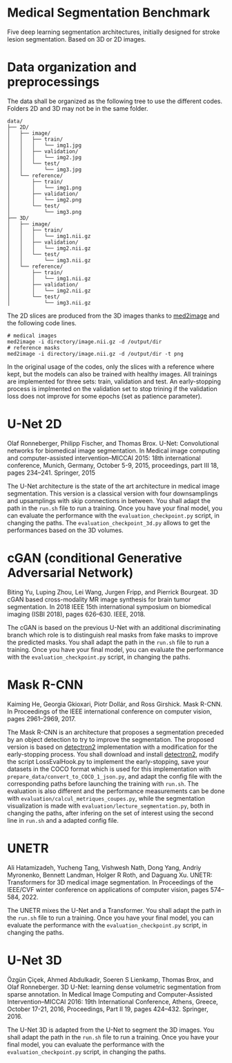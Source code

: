 # Medical Segmentation Benchmark

Five deep learning segmentation architectures, initially designed for stroke lesion segmentation. 
Based on 3D or 2D images.

# Data organization and preprocessings

The data shall be organized as the following tree to use the different codes. Folders 2D and 3D may not be in the same folder.


```
data/
├── 2D/
│   ├── image/
│   │   ├── train/
│   │   │   └── img1.jpg
│   │   ├── validation/
│   │   │   └── img2.jpg
│   │   └── test/
│   │       └── img3.jpg
│   └── reference/
│       ├── train/
│       │   └── img1.png
│       ├── validation/
│       │   └── img2.png
│       └── test/
│           └── img3.png
├── 3D/
│   ├── image/
│   │   ├── train/
│   │   │   └── img1.nii.gz
│   │   ├── validation/
│   │   │   └── img2.nii.gz
│   │   └── test/
│   │       └── img3.nii.gz
│   └── reference/
│       ├── train/
│       │   └── img1.nii.gz
│       ├── validation/
│       │   └── img2.nii.gz
│       └── test/
│           └── img3.nii.gz
```



The 2D slices are produced from the 3D images thanks to [med2image](https://github.com/FNNDSC/med2image) and the following code lines.

```
# medical images
med2image -i directory/image.nii.gz -d /output/dir
# reference masks
med2image -i directory/image.nii.gz -d /output/dir -t png
```

In the original usage of the codes, only the slices with a reference where kept, but the models can also be trained with healthy images.
All trainings are implemented for three sets: train, validation and test. An early-stopping process is implmented on the validation set to stop trining if the validation loss does not improve for some epochs (set as patience parameter).

# U-Net 2D

Olaf Ronneberger, Philipp Fischer, and Thomas Brox. U-Net: Convolutional networks for biomedical image segmentation. In Medical image computing and computer-assisted intervention–MICCAI 2015: 18th international conference, Munich, Germany, October 5-9,
2015, proceedings, part III 18, pages 234–241. Springer, 2015

The U-Net architecture is the state of the art architecture in medical image segmentation. This version is a classical version with four downsamplings and upsamplings with skip connections in between. You shall adapt the path in the `run.sh` file to run a training. Once you have your final model, you can evaluate the performance with the `evaluation_checkpoint.py` script, in changing the paths. The `evaluation_checkpoint_3d.py` allows to get the performances based on the 3D volumes.


# cGAN (conditional Generative Adversarial Network)

Biting Yu, Luping Zhou, Lei Wang, Jurgen Fripp, and Pierrick Bourgeat. 3D cGAN based cross-modality MR image synthesis for brain tumor segmentation. In 2018 IEEE 15th international symposium on biomedical imaging (ISBI 2018), pages 626–630. IEEE, 2018.

The cGAN is based on the previous U-Net with an additional discriminating branch which role is to distinguish real masks from fake masks to improve the predicted masks. You shall adapt the path in the `run.sh` file to run a training. Once you have your final model, you can evaluate the performance with the `evaluation_checkpoint.py` script, in changing the paths.

# Mask R-CNN

Kaiming He, Georgia Gkioxari, Piotr Dollár, and Ross Girshick. Mask R-CNN. In Proceedings of the IEEE international conference on computer vision, pages 2961–2969, 2017.

The Mask R-CNN is an architecture that proposes a segmentation preceded by an object detection to try to improve the segmentation. The proposed version is based on [detectron2](https://github.com/facebookresearch/detectron2) implementation with a modification for the early-stopping process. You shall download and install [detectron2](https://github.com/facebookresearch/detectron2), modify the script LossEvalHook.py to implement the early-stopping, save your datasets in the COCO format which is used for this implementation with `prepare_data/convert_to_COCO_1_json.py`, and adapt the config file with the corresponding paths before launching the training with `run.sh`. The evaluation is also different and the performance measurements can be done with `evaluation/calcul_metriques_coupes.py`, while the segmentation visualization is made with `evaluation/lecture_segmentation.py`, both in changing the paths, after infering on the set of interest using the second line in `run.sh` and a adapted config file.

# UNETR

Ali Hatamizadeh, Yucheng Tang, Vishwesh Nath, Dong Yang, Andriy Myronenko, Bennett Landman, Holger R Roth, and Daguang Xu. UNETR: Transformers for 3D medical image segmentation. In Proceedings of the IEEE/CVF winter conference on applications of computer vision, pages 574–584, 2022.

The UNETR mixes the U-Net and a Transformer. You shall adapt the path in the `run.sh` file to run a training. Once you have your final model, you can evaluate the performance with the `evaluation_checkpoint.py` script, in changing the paths.

# U-Net 3D

Özgün Çiçek, Ahmed Abdulkadir, Soeren S Lienkamp, Thomas Brox, and Olaf Ronneberger. 3D U-Net: learning dense volumetric segmentation from sparse annotation. In Medical Image Computing and Computer-Assisted Intervention–MICCAI 2016: 19th International
Conference, Athens, Greece, October 17-21, 2016, Proceedings, Part II 19, pages 424–432. Springer, 2016.

The U-Net 3D is adapted from the U-Net to segment the 3D images. You shall adapt the path in the `run.sh` file to run a training. Once you have your final model, you can evaluate the performance with the `evaluation_checkpoint.py` script, in changing the paths.

